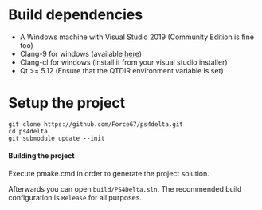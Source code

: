 # Build dependencies

* A Windows machine with Visual Studio 2019 (Community Edition is fine too)
* Clang-9 for windows (available [here](http://releases.llvm.org/download.html))
* Clang-cl for windows (install it from your visual studio installer)
* Qt >= 5.12 (Ensure that the QTDIR environment variable is set)

# Setup the project

```
git clone https://github.com/Force67/ps4delta.git
cd ps4delta
git submodule update --init
```

#### Building the project

Execute pmake.cmd in order to generate the project solution. 

Afterwards you can open `build/PS4Delta.sln`. The recommended build configuration is `Release` for all purposes.
